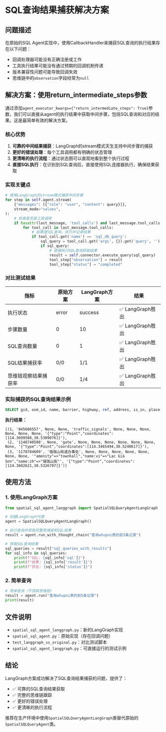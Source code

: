 # SQL查询结果捕获解决方案

## 问题描述

在原始的SQL Agent实现中，使用CallbackHandler来捕获SQL查询的执行结果存在以下问题：
- 回调处理器可能没有正确注册或工作
- 工具执行结果可能没有通过预期的回调机制传递
- 版本兼容性问题可能导致回调失效
- 思维链中的`observation`字段经常为`null`

## 解决方案：使用return_intermediate_steps参数

通过添加`agent_executor_kwargs={"return_intermediate_steps": True}`参数，我们可以直接从agent的执行结果中获取中间步骤，包括SQL查询和对应的结果。这是最简单有效的解决方案。

### 核心优势

1. **可靠的中间结果捕获**：LangGraph的stream模式天生支持中间步骤的捕获
2. **更好的错误处理**：每个工具调用都有明确的状态管理
3. **更清晰的执行流程**：通过状态图可以直观地看到整个执行过程
4. **直接SQL执行**：在识别到SQL查询后，直接使用SQL连接器执行，确保结果获取

### 实现关键点

```python
# 使用LangGraph的stream模式捕获中间步骤
for step in self.agent.stream(
    {"messages": [{"role": "user", "content": query}]},
    stream_mode="values",
):
    # 检查是否是工具调用
    if hasattr(last_message, 'tool_calls') and last_message.tool_calls:
        for tool_call in last_message.tool_calls:
            # 如果是SQL查询，执行并记录结果
            if tool_call.get('name') == 'sql_db_query':
                sql_query = tool_call.get('args', {}).get('query', '')
                if sql_query:
                    # 直接执行SQL查询获取结果
                    result = self.connector.execute_query(sql_query)
                    tool_step["observation"] = result
                    tool_step["status"] = "completed"
```

### 对比测试结果

| 指标 | 原始方案 | LangGraph方案 | 结果 |
|------|----------|---------------|------|
| 执行状态 | error | success | ✅ LangGraph胜出 |
| 步骤数量 | 0 | 10 | ✅ LangGraph胜出 |
| SQL查询数量 | 0 | 1 | ✅ LangGraph胜出 |
| SQL结果捕获率 | 0/0 | 1/1 | ✅ LangGraph胜出 |
| 思维链观察结果捕获率 | 0/0 | 1/4 | ✅ LangGraph胜出 |

### 实际捕获的SQL查询结果示例

```sql
SELECT gid, osm_id, name, barrier, highway, ref, address, is_in, place, man_made, other_tags, ST_AsGeoJSON(geom) as geom_geojson FROM whupoi LIMIT 3
```

**执行结果：**
```
[(1, '845686557', None, None, 'traffic_signals', None, None, None, None, None, None, '{"type":"Point","coordinates":[114.3699588,30.5309076]}'), 
 (2, '1148740588', None, 'gate', None, None, None, None, None, None, None, '{"type":"Point","coordinates":[114.3465494,30.5240617]}'), 
 (3, '1178784609', '珞珈山街道办事处', None, None, None, None, None, None, None, '"amenity"=>"townhall","name:vi"=>"Lạc Già Sơn","name:zh"=>"珞珈山街"', '{"type":"Point","coordinates":[114.3602621,30.5326797]}')]
```

## 使用方法

### 1. 使用LangGraph方案

```python
from spatial_sql_agent_langgraph import SpatialSQLQueryAgentLangGraph

# 创建LangGraph代理
agent = SpatialSQLQueryAgentLangGraph()

# 执行查询并获取完整思维链和SQL结果
result = agent.run_with_thought_chain("查询whupoi表的前5条记录")

# 获取SQL查询结果
sql_queries = result["sql_queries_with_results"]
for sql_info in sql_queries:
    print(f"SQL: {sql_info['sql']}")
    print(f"结果: {sql_info['result']}")
    print(f"状态: {sql_info['status']}")
```

### 2. 简单查询

```python
# 简单查询（不获取思维链）
result = agent.run("查询whupoi表的前5条记录")
print(result)
```

## 文件说明

- `spatial_sql_agent_langgraph.py`：新的LangGraph实现
- `spatial_sql_agent.py`：原始实现（存在回调问题）
- `test_langgraph_vs_original.py`：对比测试脚本
- `spatial_sql_agent_langgraph.py`：可直接运行的测试示例

## 结论

LangGraph方案成功解决了SQL查询结果捕获的问题，提供了：
- ✅ 可靠的SQL查询结果获取
- ✅ 完整的思维链跟踪
- ✅ 更好的错误处理
- ✅ 更清晰的执行流程

推荐在生产环境中使用`SpatialSQLQueryAgentLangGraph`类替代原始的`SpatialSQLQueryAgent`类。
